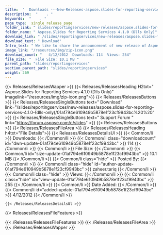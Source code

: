```yaml
---
title:  "  Downloads ---New-Releases-aspose.slides-for-reporting-services-4.1.0-(dlls-only) . " 
description:  "    . " 
keywords:  "    . " 
page_type:  single_release_page
folder_link: " slides/reportingservices/new-releases/aspose.slides-for-reporting-services-4.1.0-(dlls-only)/"
folder_name: " Aspose.Slides for Reporting Services 4.1.0 (Dlls Only)"
download_link: " /slides/reportingservices/new-releases/aspose.slides-for-reporting-services-4.1.0-(dlls-only)/01af794e610949b5878e1f23cf9943bc"
download_text: " Download"
Intro_text: " We like to share the announcement of new release of Aspose.Slides for Reporting ..."
image_link: "/resources/img/zip-icon.png"
download_count: "   4/12/2012  Downloads: 114  Views: 254"
file_size: "  File Size: 10.1 MB "
parent_path: "slides/reportingservices"
section_parent_path: "slides/reportingservices"
weight: 269
---
```


{{< Releases/ReleasesWapper >}}
  {{< Releases/ReleasesHeading H2txt=" Aspose.Slides for Reporting Services 4.1.0 (Dlls Only)" imagelink="/resources/img/zip-icon.png">}}
  {{< Releases/ReleasesButtons >}}
    {{< Releases/ReleasesSingleButtons text=" Download" link="/slides/reportingservices/new-releases/aspose.slides-for-reporting-services-4.1.0-(dlls-only)/01af794e610949b5878e1f23cf9943bc%20%20" >}}
    {{< Releases/ReleasesSingleButtons text=" Support Forum " link="https://forum.aspose.com/c/slides" >}}
  {{< Releases/ReleasesButtons >}}
  {{< Releases/ReleasesFileArea >}}
    {{< Releases/ReleasesHeading h4txt="File Details">}}
    {{< Releases/ReleasesDetailsUl >}}
            {{< Common/li  >}} Downloads: {{< /Common/li >}} 
      {{< Common/li class="downloadcount" id="dwn-update-01af794e610949b5878e1f23cf9943bc" >}} 114 {{< /Common/li >}} 
      {{< Common/li  >}} File Size: {{< /Common/li >}} 
      {{< Common/li id="size-update-01af794e610949b5878e1f23cf9943bc" >}} 10.1 MB {{< /Common/li >}} 
      {{< Common/li  class="hide" >}} Posted By: {{< /Common/li >}} 
      {{< Common/li class="hide" id="author-update-01af794e610949b5878e1f23cf9943bc" >}} zaheer.tariq {{< /Common/li >}} 
      {{< Common/li class="hide"  >}} Views: {{< /Common/li >}} 
      {{< Common/li class="hide" id="view-update-01af794e610949b5878e1f23cf9943bc" >}} 255 {{< /Common/li >}} 
      {{< Common/li  >}} Date Added: {{< /Common/li >}} 
      {{< Common/li id="added-update-01af794e610949b5878e1f23cf9943bc" >}} 4/12/2012 {{< /Common/li >}} 

    {{< /Releases/ReleasesDetailsUl >}}

  {{< Releases/ReleasesFileFeatures >}}
      
  {{< /Releases/ReleasesFileFeatures >}}
 {{< /Releases/ReleasesFileArea >}}
{{< /Releases/ReleasesWapper >}}


